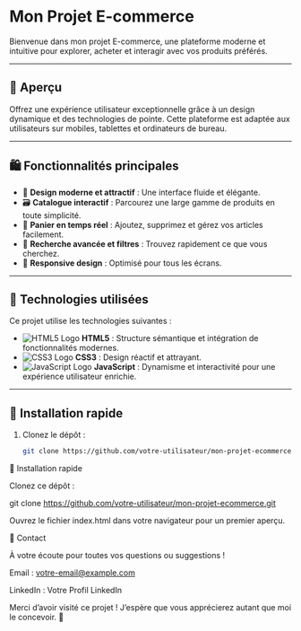 # Mon Projet E-commerce

Bienvenue dans mon projet E-commerce, une plateforme moderne et intuitive pour explorer, acheter et interagir avec vos produits préférés.

---

## 🚀 Aperçu

Offrez une expérience utilisateur exceptionnelle grâce à un design dynamique et des technologies de pointe. Cette plateforme est adaptée aux utilisateurs sur mobiles, tablettes et ordinateurs de bureau.

---

## 🛍️ Fonctionnalités principales

- 🎨 **Design moderne et attractif** : Une interface fluide et élégante.
- 🗃️ **Catalogue interactif** : Parcourez une large gamme de produits en toute simplicité.
- 🛒 **Panier en temps réel** : Ajoutez, supprimez et gérez vos articles facilement.
- 🔎 **Recherche avancée et filtres** : Trouvez rapidement ce que vous cherchez.
- 🔄 **Responsive design** : Optimisé pour tous les écrans.

---

## 🚀 Technologies utilisées

Ce projet utilise les technologies suivantes :

- ![HTML5 Logo](https://upload.wikimedia.org/wikipedia/commons/thumb/7/75/HTML5_logo_and_wordmark.svg/1200px-HTML5_logo_and_wordmark.svg.png) **HTML5** : Structure sémantique et intégration de fonctionnalités modernes.
- ![CSS3 Logo](https://upload.wikimedia.org/wikipedia/commons/thumb/6/62/CSS3_logo.svg/1200px-CSS3_logo.svg.png) **CSS3** : Design réactif et attrayant.
- ![JavaScript Logo](https://upload.wikimedia.org/wikipedia/commons/thumb/6/6a/JavaScript-logo.png/640px-JavaScript-logo.png) **JavaScript** : Dynamisme et interactivité pour une expérience utilisateur enrichie.

---

## 🤖 Installation rapide

1. Clonez le dépôt :
   ```bash
   git clone https://github.com/votre-utilisateur/mon-projet-ecommerce.git


🤖 Installation rapide

Clonez ce dépôt :

git clone https://github.com/votre-utilisateur/mon-projet-ecommerce.git

Ouvrez le fichier index.html dans votre navigateur pour un premier aperçu.

📧 Contact

À votre écoute pour toutes vos questions ou suggestions !

Email : votre-email@example.com

LinkedIn : Votre Profil LinkedIn

Merci d’avoir visité ce projet ! J’espère que vous apprécierez autant que moi le concevoir. 🚀

